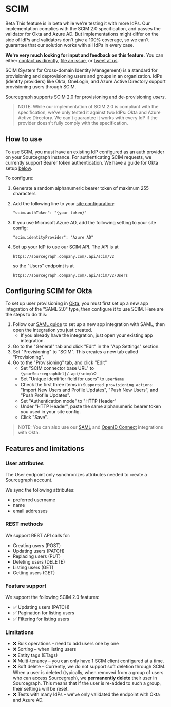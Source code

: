 # SCIM

<aside class="beta">
<p>
<span class="badge badge-beta">Beta</span> This feature is in beta while we're testing it with more IdPs. Our implementation complies with the SCIM 2.0 specification, and passes the validator for Okta and Azure AD. But implementations might differ on the side of IdPs and validators don't give a 100% coverage, so we can't guarantee that our solution works with all IdPs in every case.
</p>

<p><b>We're very much looking for input and feedback on this feature.</b> You can either <a href="https://about.sourcegraph.com/contact">contact us directly</a>, <a href="https://github.com/sourcegraph/sourcegraph">file an issue</a>, or <a href="https://twitter.com/sourcegraph">tweet at us</a>.</p>
</aside>

SCIM (System for Cross-domain Identity Management) is a standard for provisioning and deprovisioning users and groups in an organization. IdPs (identity providers) like Okta, OneLogin, and Azure Active Directory support provisioning users through SCIM.

Sourcegraph supports SCIM 2.0 for provisioning and de-provisioning _users_.

> NOTE: While our implementation of SCIM 2.0 is compliant with the specification, we’ve only tested it against two IdPs: Okta and Azure Active Directory. We can't guarantee it works with every IdP if the provider doesn't fully comply with the specification.

## How to use

To use SCIM, you must have an existing IdP configured as an auth provider on your Sourcegraph instance. For authenticating SCIM requests, we currently support Bearer token authentication. We have a guide for Okta setup [below](#setting-up-okta-as-the-idp).

To configure:

1. Generate a random alphanumeric bearer token of maximum 255 characters
2. Add the following line to your [site configuration](config/site_config.md):

   ```
   "scim.authToken": "{your token}"
   ```
3. If you use Microsoft Azure AD, add the following setting to your site config:

   ```
   "scim.identityProvider": "Azure AD"
   ```
4. Set up your IdP to use our SCIM API. The API is at

   ```
   https://sourcegraph.company.com/.api/scim/v2
   ```

   so the "Users" endpoint is at

   ```
   https://sourcegraph.company.com/.api/scim/v2/Users
   ```

## Configuring SCIM for Okta

To set up user provisioning in [Okta](https://help.okta.com/en-us/Content/Topics/Apps/Apps_App_Integration_Wizard_SCIM.htm), you must first set up a new app integration of the "SAML 2.0" type, then configure it to use SCIM. Here are the steps to do this:

1. Follow our [SAML guide](auth/saml/okta) to set up a new app integration with SAML, then open the integration you just created.
    - If you already have the integration, just open your existing app integration.
1. Go to the "General" tab and click "Edit" in the "App Settings" section.
1. Set "Provisioning" to "SCIM". This creates a new tab called "Provisioning".
1. Go to the "Provisioning" tab, and click "Edit"
   - Set "SCIM connector base URL" to `{yourSourcegraphUrl}/.api/scim/v2`
   - Set "Unique identifier field for users" to `userName`
   - Check the first three items in `Supported provisioning actions`: "Import New Users and Profile Updates", "Push New Users", and "Push Profile Updates".
   - Set "Authentication mode" to "HTTP Header"
   - Under "HTTP Header", paste the same alphanumeric bearer token you used in your site config.
   - Click "Save".

> NOTE: You can also use our [SAML](auth/saml/okta) and [OpenID Connect](auth#openid-connect) integrations with Okta.

## Features and limitations

### User attributes

The User endpoint only synchronizes attributes needed to create a Sourcegraph account.

We sync the following attributes:

- preferred username
- name
- email addresses

### REST methods

We support REST API calls for:

- Creating users (POST)
- Updating users (PATCH)
- Replacing users (PUT)
- Deleting users (DELETE)
- Listing users (GET)
- Getting users (GET)

### Feature support

We support the following SCIM 2.0 features:

- ✅ Updating users (PATCH)
- ✅ Pagination for listing users
- ✅ Filtering for listing users

### Limitations

- ❌ Bulk operations – need to add users one by one
- ❌ Sorting – when listing users
- ❌ Entity tags (ETags)
- ❌ Multi-tenancy – you can only have 1 SCIM client configured at a time.
- ❌ Soft delete – Currently, we do not support soft deletion through SCIM. When a user is deleted (typically, when removed from a group of users who can access Sourcegraph), we **permanently delete** their user in Sourcegraph. This means that if the user is re-added to such a group, their settings will be reset.
- ❌ Tests with many IdPs – we’ve only validated the endpoint with Okta and Azure AD.
